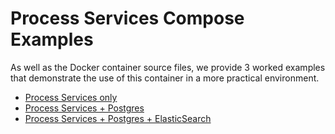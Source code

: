 # Process Services Compose Examples

As well as the Docker container source files, we provide 3  worked examples that demonstrate the use of this container in a more practical environment.

  - [Process Services only](./ps-only/docker-compose.yml)
  - [Process Services + Postgres](./ps-postgres/docker-compose.yml)
  - [Process Services + Postgres + ElasticSearch](./ps-postgres-es/docker-compose.yml)
